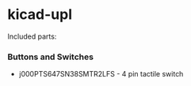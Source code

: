 # kicad-upl

Included parts:

### Buttons and Switches

- j000PTS647SN38SMTR2LFS - 4 pin tactile switch

